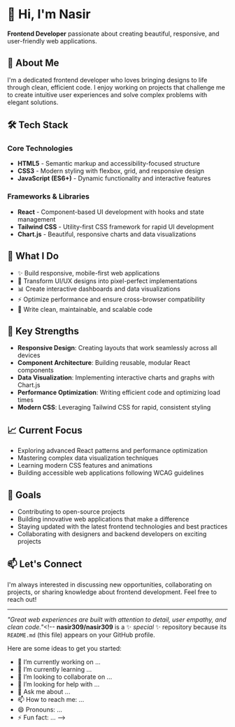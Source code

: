 # 👋 Hi, I'm Nasir

**Frontend Developer** passionate about creating beautiful, responsive, and user-friendly web applications.

## 🚀 About Me

I'm a dedicated frontend developer who loves bringing designs to life through clean, efficient code. I enjoy working on projects that challenge me to create intuitive user experiences and solve complex problems with elegant solutions.

## 🛠️ Tech Stack

### Core Technologies
- **HTML5** - Semantic markup and accessibility-focused structure
- **CSS3** - Modern styling with flexbox, grid, and responsive design
- **JavaScript (ES6+)** - Dynamic functionality and interactive features

### Frameworks & Libraries
- **React** - Component-based UI development with hooks and state management
- **Tailwind CSS** - Utility-first CSS framework for rapid UI development
- **Chart.js** - Beautiful, responsive charts and data visualizations

## 💼 What I Do

- ✨ Build responsive, mobile-first web applications
- 🎨 Transform UI/UX designs into pixel-perfect implementations
- 📊 Create interactive dashboards and data visualizations
- ⚡ Optimize performance and ensure cross-browser compatibility
- 🔧 Write clean, maintainable, and scalable code

## 🌟 Key Strengths

- **Responsive Design**: Creating layouts that work seamlessly across all devices
- **Component Architecture**: Building reusable, modular React components
- **Data Visualization**: Implementing interactive charts and graphs with Chart.js
- **Performance Optimization**: Writing efficient code and optimizing load times
- **Modern CSS**: Leveraging Tailwind CSS for rapid, consistent styling

## 📈 Current Focus

- Exploring advanced React patterns and performance optimization
- Mastering complex data visualization techniques
- Learning modern CSS features and animations
- Building accessible web applications following WCAG guidelines

## 🎯 Goals

- Contributing to open-source projects
- Building innovative web applications that make a difference
- Staying updated with the latest frontend technologies and best practices
- Collaborating with designers and backend developers on exciting projects

## 📫 Let's Connect

I'm always interested in discussing new opportunities, collaborating on projects, or sharing knowledge about frontend development. Feel free to reach out!

---

*"Great web experiences are built with attention to detail, user empathy, and clean code."*<!--
**nasir309/nasir309** is a ✨ _special_ ✨ repository because its `README.md` (this file) appears on your GitHub profile.

Here are some ideas to get you started:

- 🔭 I’m currently working on ...
- 🌱 I’m currently learning ...
- 👯 I’m looking to collaborate on ...
- 🤔 I’m looking for help with ...
- 💬 Ask me about ...
- 📫 How to reach me: ...
- 😄 Pronouns: ...
- ⚡ Fun fact: ...
-->
